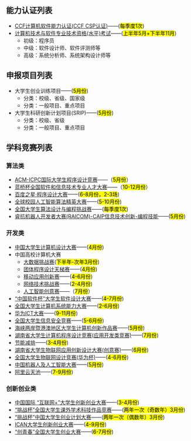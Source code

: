 ## 能力认证列表
- [CCF计算机软件能力认证(CCF CSP认证)](https://csp.ccf.org.cn/)——(<mark>每季度1次</mark>)
- [计算机技术与软件专业技术资格(水平)考试](https://bm.ruankao.org.cn/sign/welcome)——(<mark>上半年5月+下半年11月</mark>)
  - 初级：程序员
  - 中级：软件设计师、软件评测师等
  - 高级：系统分析师、系统架构设计师等

## 申报项目列表
- 大学生创业训练项目——(<mark>5月份</mark>)
  - 分类：校级、省级、国家级
  - 分类：一般项目、重点项目
- 大学生科研创新计划项目(SRIP)——(<mark>5月份</mark>)
  - 分类：校级、省级
  - 分类：一般项目、重点项目

## 学科竞赛列表
### 算法类
- [ACM-ICPC国际大学生程序设计竞赛](https://icpc.pku.edu.cn/ssxx/158944.htm)——（<mark>5月份</mark>）
- [蓝桥杯全国软件和信息技术专业人才大赛](https://dasai.lanqiao.cn/pages/v7/dasai/competition/individual_competition.html)——（<mark>10-12月份</mark>）
- [百度之星·程序设计大赛](https://star.baidu.com/#/)——(<mark>6-8月份，2-3场</mark>)
- [全球校园人工智能算法精英大赛](https://www.saikr.com/vse/2024/DIGIX)——(<mark>5-10月份</mark>)
- [全国大学生算法设计与编程挑战赛](https://www.saikr.com/vse/adpc/2025/spring?ces=XB21209)——(<mark>每季度1次</mark>)
- [睿抗机器人开发者大赛(RAICOM)-CAIP信息技术创新-编程技能](https://www.raicom.com.cn/match-item.html?id=3407)——(<mark>5月份</mark>)

### 开发类
- [中国大学生计算机设计大赛](https://jsjds.blcu.edu.cn/)——(<mark>4月份</mark>)
- 中国高校计算机大赛
   - [大数据挑战赛](https://www.saikr.com/)(<mark>下半年-次年3月份</mark>)
   - [团体程序设计天梯赛](https://gplt.patest.cn/notification)——(<mark>4月份</mark>)
   - [移动应用创新赛](http://www.appcontest.net/home/homepage)——(<mark>4-6月份</mark>)
   - [网络技术挑战赛](http://net.c4best.cn/)——(<mark>2-4月份</mark>)
   - [人工智能创意赛](http://aicontest.baidu.com/)——（<mark>7月份</mark>）
- [“中国软件杯”大学生软件设计大赛](https://www.cnsoftbei.com/)——(<mark>4-7月份</mark>)
- [全国大学生计算机系统能力大赛](https://os.educg.net/#/)——(<mark>2-6月份</mark>)
- [华为ICT大赛](https://e.huawei.com/cn/talent/ict-academy/#/home)——(<mark>9-11月份</mark>)
- [全国大学生信息安全竞赛](http://www.ciscn.cn/)——(<mark>5-6月份</mark>)
- [海峡两岸暨港澳地区大学生计算机创新作品赛](www.hncf.org)——(<mark>5月份</mark>)
- [湖南省大学生计算机程序设计竞赛(应用开发类竞赛)](https://hnmachvi.csu.edu.cn/Hncr/index/)——(<mark>7月份</mark>)
- [节能减排](http://www.jienengjianpai.org/)——(<mark>3-4月份</mark>)
- [湖南省大学生物联网应用创新设计大赛(创意赛)](http://hiotf.org.cn/HNWLWXH/)——(<mark>6月份</mark>)
- [全国大学生物联网设计竞赛(华为杯)](https://iot.sjtu.edu.cn/news.aspx?info_lb=36&flag=2)——(<mark>4-6月份</mark>)
- [中国机器人及人工智能大赛](https://www.caairobot.com/)——(<mark>5月份</mark>)
- [阿里云天池](https://tianchi.aliyun.com/university/student_competition)——(<mark>7-9月份</mark>)



### 创新创业类
- [中国国际 “互联网+”大学生创新创业大赛](https://cy.ncss.cn/)——(<mark>3-4月份</mark>)
- [“挑战杯”全国大学生课外学术科技作品竞赛](https://www.tiaozhanbei.net/)——(<mark>两年一次（奇数年）3月份</mark>)
- [“挑战杯”中国大学生创业计划大赛](https://www.tiaozhanbei.net/)——(<mark>两年一次（偶数年）3月份</mark>)
- [ICAN大学生创新创业大赛](http://www.g-ican.com/home/index)——(<mark>4-9月份</mark>)
- [“创青春”全国大学生创业大赛](https://fjx.5idream.net/login)——(<mark>6-7月份</mark>)
